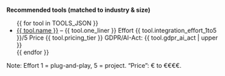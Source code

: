 <!-- Datei: prompts/tools_en.md -->
<!-- PURPOSE: Tools recommendations (EN) using local data with extended schema -->
<!-- OUTPUT: HTML fragment only (ul/li, p, span). No <html> or DOCTYPE. -->

<p><strong>Recommended tools (matched to industry & size)</strong></p>
<ul>
  {{ for tool in TOOLS_JSON }}
    <li>
      <a href="{{ tool.homepage_url }}">{{ tool.name }}</a> – {{ tool.one_liner }}
      <span class="pill">Effort {{ tool.integration_effort_1to5 }}/5</span>
      <span class="pill">Price {{ tool.pricing_tier }}</span>
      <span class="pill">GDPR/AI-Act: {{ tool.gdpr_ai_act | upper }}</span>
    </li>
  {{ endfor }}
</ul>

<p class="muted">Note: Effort 1 = plug-and-play, 5 = project. “Price”: € to €€€€.</p>
